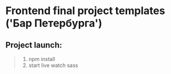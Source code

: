 # Frontend final project templates ('Бар Петербурга')
## Project launch:
> 1. npm install
> 2. start live watch sass